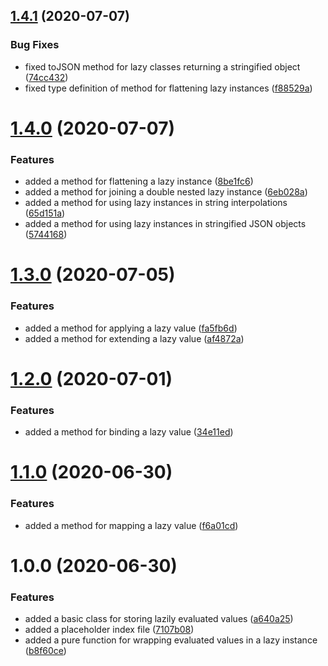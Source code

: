 ## [1.4.1](https://github.com/BlueGhostGH/moonad/compare/v1.4.0...v1.4.1) (2020-07-07)


### Bug Fixes

* fixed toJSON method for lazy classes returning a stringified object ([74cc432](https://github.com/BlueGhostGH/moonad/commit/74cc4325f99d7540d1514f377013aaada0eb2638))
* fixed type definition of method for flattening lazy instances ([f88529a](https://github.com/BlueGhostGH/moonad/commit/f88529a8644a24d8267d9ec3448c0cd88165925f))

# [1.4.0](https://github.com/BlueGhostGH/moonad/compare/v1.3.0...v1.4.0) (2020-07-07)


### Features

* added a method for flattening a lazy instance ([8be1fc6](https://github.com/BlueGhostGH/moonad/commit/8be1fc605b2504c39181b8662b484dca8d7b4a43))
* added a method for joining a double nested lazy instance ([6eb028a](https://github.com/BlueGhostGH/moonad/commit/6eb028a291363bdc5738e062d8035baa12656a49))
* added a method for using lazy instances in string interpolations ([65d151a](https://github.com/BlueGhostGH/moonad/commit/65d151af379c7c53d621c371cd7332fbbb0cd03a))
* added a method for using lazy instances in stringified JSON objects ([5744168](https://github.com/BlueGhostGH/moonad/commit/574416816e8beb65a8770c7ecda583a4dff19382))

# [1.3.0](https://github.com/BlueGhostGH/moonad/compare/v1.2.0...v1.3.0) (2020-07-05)


### Features

* added a method for applying a lazy value ([fa5fb6d](https://github.com/BlueGhostGH/moonad/commit/fa5fb6da9615459f68ff4f6ef4f5baafb3c19b30))
* added a method for extending a lazy value ([af4872a](https://github.com/BlueGhostGH/moonad/commit/af4872a1228de4cd9498881a276d0377c67cf91a))

# [1.2.0](https://github.com/BlueGhostGH/moonad/compare/v1.1.0...v1.2.0) (2020-07-01)


### Features

* added a method for binding a lazy value ([34e11ed](https://github.com/BlueGhostGH/moonad/commit/34e11edd121f63a1fbb3bb77681d508055469d45))

# [1.1.0](https://github.com/BlueGhostGH/moonad/compare/v1.0.0...v1.1.0) (2020-06-30)


### Features

* added a method for mapping a lazy value ([f6a01cd](https://github.com/BlueGhostGH/moonad/commit/f6a01cd42ec1d7bc35060076cc5adba9f8870108))

# 1.0.0 (2020-06-30)


### Features

* added a basic class for storing lazily evaluated values ([a640a25](https://github.com/BlueGhostGH/moonad/commit/a640a25e06ec621e8fb6aef9cda69ba410246390))
* added a placeholder index file ([7107b08](https://github.com/BlueGhostGH/moonad/commit/7107b084bd6e4e01c1ba9f58a5a30cd10e76f972))
* added a pure function for wrapping evaluated values in a lazy instance ([b8f60ce](https://github.com/BlueGhostGH/moonad/commit/b8f60cebf16da25a7fd6dd783d91a8230c6622ef))
